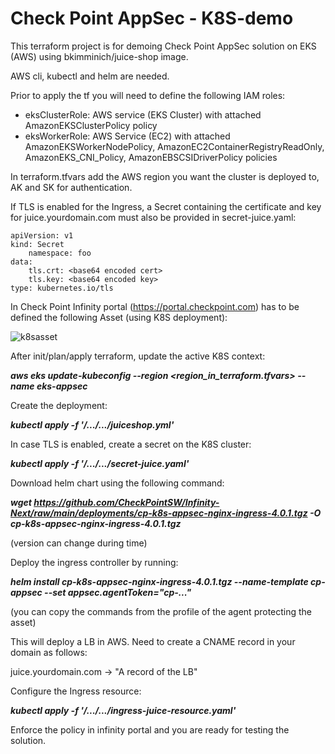 # Check Point AppSec - K8S-demo

This terraform project is for demoing Check Point AppSec solution on EKS (AWS) using bkimminich/juice-shop image.

AWS cli, kubectl and helm are needed.

Prior to apply the tf you will need to define the following IAM roles:

  * eksClusterRole: AWS service (EKS Cluster) with attached AmazonEKSClusterPolicy policy
  * eksWorkerRole: AWS Service (EC2) with attached AmazonEKSWorkerNodePolicy, AmazonEC2ContainerRegistryReadOnly, AmazonEKS_CNI_Policy, AmazonEBSCSIDriverPolicy policies

In terraform.tfvars add the AWS region you want the cluster is deployed to, AK and SK for authentication.

If TLS is enabled for the Ingress, a Secret containing the certificate and key for juice.yourdomain.com must also be provided in secret-juice.yaml:

	apiVersion: v1
	kind: Secret
		namespace: foo
	data:
		tls.crt: <base64 encoded cert>
 		tls.key: <base64 encoded key>
	type: kubernetes.io/tls
	
In Check Point Infinity portal (https://portal.checkpoint.com) has to be defined the following Asset (using K8S deployment):

![k8sasset](https://user-images.githubusercontent.com/77104796/202153311-5dacd93e-5ec3-489d-b87c-ec169d9be45e.PNG)
  
  
After init/plan/apply terraform, update the active K8S context:

***aws eks update-kubeconfig --region <region_in_terraform.tfvars> --name eks-appsec***

Create the deployment:

***kubectl apply -f '/.../.../juiceshop.yml'***

In case TLS is enabled, create a secret on the K8S cluster:

***kubectl apply -f '/.../.../secret-juice.yaml'***

Download helm chart using the following command:

***wget https://github.com/CheckPointSW/Infinity-Next/raw/main/deployments/cp-k8s-appsec-nginx-ingress-4.0.1.tgz -O cp-k8s-appsec-nginx-ingress-4.0.1.tgz***

(version can change during time)

Deploy the ingress controller by running:

***helm install cp-k8s-appsec-nginx-ingress-4.0.1.tgz --name-template cp-appsec --set appsec.agentToken="cp-..."***

(you can copy the commands from the profile of the agent protecting the asset)

This will deploy a LB in AWS. Need to create a CNAME record in your domain as follows:

juice.yourdomain.com -> "A record of the LB"

Configure the Ingress resource:

***kubectl apply -f '/.../.../ingress-juice-resource.yaml'***

Enforce the policy in infinity portal and you are ready for testing the solution.
